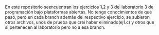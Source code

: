 En este repositorio seencuentran los ejercicios 1,2 y 3 del laboratorio 3 de programación bajo plataformas abiertas. No tengo conocimientos de qué pasó, pero en cada branch además del respectivo ejercicio, se subieron otros archivos, unos de prueba que creí haber eliminado(ej1.c) y otros que si pertenecen al laboratorio pero no a esa branch.  
